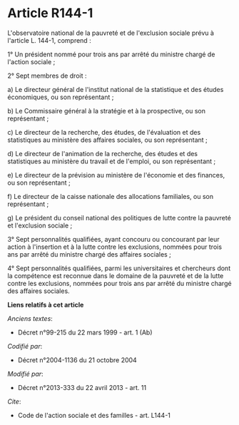 # Article R144-1

L'observatoire national de la pauvreté et de l'exclusion sociale prévu à l'article L. 144-1, comprend : 

1° Un président nommé pour trois ans par arrêté du ministre chargé de l'action sociale ; 

2° Sept membres de droit : 

a) Le directeur général de l'institut national de la statistique et des études économiques, ou son représentant ; 

b) Le Commissaire général à la stratégie et à la prospective, ou son représentant ; 

c) Le directeur de la recherche, des études, de l'évaluation et des statistiques au ministère des affaires sociales, ou son
représentant ; 

d) Le directeur de l'animation de la recherche, des études et des statistiques au ministère du travail et de l'emploi, ou son
représentant ; 

e) Le directeur de la prévision au ministère de l'économie et des finances, ou son représentant ; 

f) Le directeur de la caisse nationale des allocations familiales, ou son représentant ; 

g) Le président du conseil national des politiques de lutte contre la pauvreté et l'exclusion sociale ; 

3° Sept personnalités qualifiées, ayant concouru ou concourant par leur action à l'insertion et à la lutte contre les
exclusions, nommées pour trois ans par arrêté du ministre chargé des affaires sociales ; 

4° Sept personnalités qualifiées, parmi les universitaires et chercheurs dont la compétence est reconnue dans le domaine de
la pauvreté et de la lutte contre les exclusions, nommées pour trois ans par arrêté du ministre chargé des affaires sociales.

**Liens relatifs à cet article**

_Anciens textes_:

  - Décret n°99-215 du 22 mars 1999 - art. 1 (Ab)

_Codifié par_:

  - Décret n°2004-1136 du 21 octobre 2004

_Modifié par_:

  - Décret n°2013-333 du 22 avril 2013 - art. 11

_Cite_:

  - Code de l'action sociale et des familles - art. L144-1
